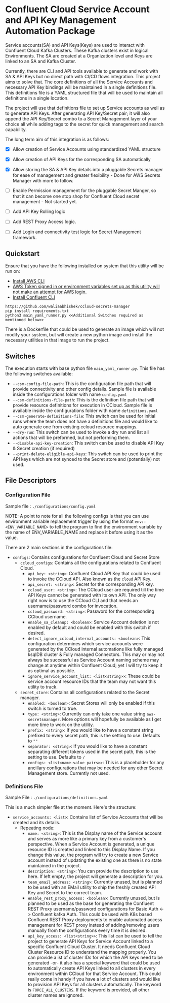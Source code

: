 # Confluent Cloud Service Account and API Key Management Automation Package

Service accounts(SA) and API Keys(Keys) are used to interact with Confluent Cloud Kafka Clusters. These Kafka clusters exist in logical Environments. The SA are created at a Organization level and Keys are linked to an SA and Kafka Cluster. 

Currently, there are CLI and API tools available to generate and work with SA & API Keys but no direct path with CI/CD flows integration. This project aims to solve that. The core definitions of all the Service Accounts and necessary API Key bindings will be maintained in a single definitions file. This definitions file is a YAML structured file that will be used to maintain all definitions in a single location.

The project will use that definitions file to set up Service accounts as well as to generate API Keys. After generating API Key/Secret pair; it will also append the API Key/Secret combo to a Secret Management layer of your choice all while adding tags to the secret for quick management and search capability.

The long term aim of this integration is as follows:
- [X] Allow creation of Service Accounts using standardized YAML structure
- [X] Allow creation of API Keys for the corresponding SA automatically
- [X] Allow storing the SA & API Key details into a pluggable Secrets manager for ease of management and greater flexibility - Done for AWS Secrets Manager with more to follow.
- [ ] Enable Permission management for the pluggable Secret Manger, so that it can become one stop shop for Confluent Cloud secret management - Not started yet.
- [ ] Add API Key Rolling logic
- [ ] Add REST Proxy Access logic.
- [ ] Add Login and connectivity test logic for Secret Management framework.


## Quickstart

Ensure that you have the following installed on system that this utility will be run on:
* [Install AWS CLI](https://docs.aws.amazon.com/cli/latest/userguide/getting-started-install.html)
* [AWS Token signed in or environment variables set up as this utility will not make an attempt for AWS login.](https://docs.aws.amazon.com/cli/latest/userguide/cli-configure-envvars.html)
*  [Install Confluent CLI](https://docs.confluent.io/confluent-cli/current/install.html)
```
https://github.com/waliaabhishek/ccloud-secrets-manager
pip install requirements.txt
python3 main_yaml_runner.py <<Additional Switches required as mentioned below>>
```

There is a Dockerfile that could be used to generate an image which will not modify your system, but will create a new python image and install the necessary utilities in that image to run the project. 

## Switches

The execution starts with base python file `main_yaml_runner.py`. This file has the following switches available: 

* `--csm-config-file-path`: This is the configuration file path that will provide connectivity and other config details. Sample file is available inside the configurations folder with name `config.yaml`
* `--csm-definitions-file-path`: This is the definition file path that will provide resource definitions for execution in CCloud. Sample file is available inside the configurations folder with name `definitions.yaml`
* `--csm-generate-definitions-file`: This switch can be used for initial runs where the team does not have a definitions file and would like to auto generate one from existing ccloud resource mappings. 
* `--dry-run`: This switch can be used to invoke a dry run and list all actions that will be preformed, but not performing them.
* `--disable-api-key-creation`: This switch can be used to disable API Key & Secret creation (if required)
* `--print-delete-eligible-api-keys`: This switch can be used to print the API keys which are not synced to the Secret store and (potentially) not used.

## File Descriptors

### Configuration File

Sample file : `./configurations/config.yaml`

NOTE: A point to note for all the following configs is that you can use environment variable replacement trigger by using the format `env::<ENV_VARIABLE_NAME>` to tell the program to find the environment variable by the name of ENV_VARIABLE_NAME and replace it before using it as the value. 

There are 2 main sections in the configurations file:
* `configs`: Contains configurations for Confluent Cloud and Secret Store
  * `ccloud_configs`: Contains all the configurations related to Confluent Cloud.
    * `api_key: <string>`: Confluent Cloud API Key that could be used to invoke the CCloud API. Also known as the `cloud` API Key. 
    * `api_secret: <string>`: Secret for the corresponding API key.
    * `ccloud_user: <string>`: The CCloud user are required till the time API Keys cannot be generated with its own API. The only way right now is to use the CCloud CLI and that needs an username/password combo for invocation.
    * `ccloud_password: <string>`: Password for the corresponding CCloud username.
    * `enable_sa_cleanup: <boolean>`: Service Account deletion is not enabled by default and could be enabled with this switch if desired.
    * `detect_ignore_ccloud_internal_accounts: <boolean>`: This configuration determines which service accounts were generated by the CCloud internal automations like fully managed ksqlDB cluster & Fully managed Connectors. This may or may not always be successful as Service Account naming scheme may change at anytime within Confluent Cloud; yet I will try to keep it as optimal as possible.
    * `ignore_service_account_list: <list<string>>`: These could be service account resource IDs that the team may not want this utility to track.
  * `secret_store`: Contains all configurations related to the Secret manager.
    * `enabled: <boolean>`: Secret Stores will only be enabled if this switch is turned to true. 
    * `type: <string>`: Currently can only take one value string `aws-secretsmanager`. More options will hopefully be available as I get more time to work on the utility.
    * `prefix: <string>`: If you would like to have a constant string prefixed to every secret path, this is the setting to use. Defaults to `""`
    * `separator: <string>`: If you would like to have a constant separating different tokens used in the secret path, this is the setting to use. Defaults to `/`
    * `configs: <list<name-value pairs>>`: This is a placeholder for any ancillary configurations that may be needed for any other Secret Management store. Currently not used. 

### Definitions File

Sample File : `./configurations/definitions.yaml`

This is a much simpler file at the moment. Here's the structure:
* `service_accounts: <list>`: Contains list of Service Accounts that will be created and its details. 
  * Repeating node:
    * `name: <string>`: This is the Display name of the Service account and serves as more like a primary key from a customer's perspective. When a Service Account is generated, a unique resource ID is created and linked to this Display Name. If you change this value, the program will try to create a new Service account instead of updating the existing one as there is no state maintained in the project.
    * `description: <string>`: You can provide the description to use here. If left empty, the project will generate a description for you.
    * `team_email_address: <string>`: Currently unused, but is planned to be used with an EMail utility to ship the freshly created API Key and Secret to the correct team.
    * `enable_rest_proxy_access: <boolean>`: Currently unused, but is planned to be used as the base for generating the Confluent REST Proxy username/password configurations for Basic Auth <-> Confluent kafka Auth. This could be used with K8s based Confluent REST Proxy deployments to enable automated access management for REST proxy instead of adding/removing users manually from the configurations every time it is desired. 
    * `api_key_access: <list<string>>`: This list can be used to tell the project to generate API Keys for Service Account linked to a specific Confluent Cloud Cluster. It needs Confluent Cloud Cluster Resource ID to understand the mapping properly. You can provide a ist of cluster IDs for which the API keys need to be generated -or- it also has a special keyword that could be used to automatically create API Keys linked to all clusters in every environment within CCloud for that Service Account. This could really come in handy if you have a lot of clusters and would like to provision API Keys for all clusters automatically. The keyword is `FORCE_ALL_CLUSTERS`. If the keyword is provided, all other cluster names are ignored. 